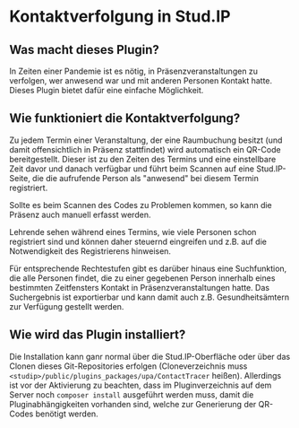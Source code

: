 # Kontaktverfolgung in Stud.IP

## Was macht dieses Plugin?
In Zeiten einer Pandemie ist es nötig, in Präsenzveranstaltungen zu verfolgen, wer anwesend war und mit anderen
Personen Kontakt hatte. Dieses Plugin bietet dafür eine einfache Möglichkeit.

## Wie funktioniert die Kontaktverfolgung?
Zu jedem Termin einer Veranstaltung, der eine Raumbuchung besitzt (und damit offensichtlich in Präsenz stattfindet)
wird automatisch ein QR-Code bereitgestellt. Dieser ist zu den Zeiten des Termins und eine einstellbare Zeit davor und
danach verfügbar und führt beim Scannen auf eine Stud.IP-Seite, die die aufrufende Person als "anwesend" bei diesem
Termin registriert.

Sollte es beim Scannen des Codes zu Problemen kommen, so kann die Präsenz auch manuell erfasst werden.

Lehrende sehen während eines Termins, wie viele Personen schon registriert sind und können daher steuernd eingreifen und
z.B. auf die Notwendigkeit des Registrierens hinweisen.

Für entsprechende Rechtestufen gibt es darüber hinaus eine Suchfunktion, die alle Personen findet, die zu einer
gegebenen Person innerhalb eines bestimmten Zeitfensters Kontakt in Präsenzveranstaltungen hatte. Das Suchergebnis ist
exportierbar und kann damit auch z.B. Gesundheitsämtern zur Verfügung gestellt werden.

## Wie wird das Plugin installiert?
Die Installation kann ganr normal über die Stud.IP-Oberfläche oder über das Clonen dieses Git-Repositories erfolgen
(Cloneverzeichnis muss `<studip>/public/plugins_packages/upa/ContactTracer` heißen).
Allerdings ist vor der Aktivierung zu beachten, dass im Pluginverzeichnis auf dem Server noch `composer install`
ausgeführt werden muss, damit die Pluginabhängigkeiten vorhanden sind, welche zur Generierung der QR-Codes benötigt
werden.